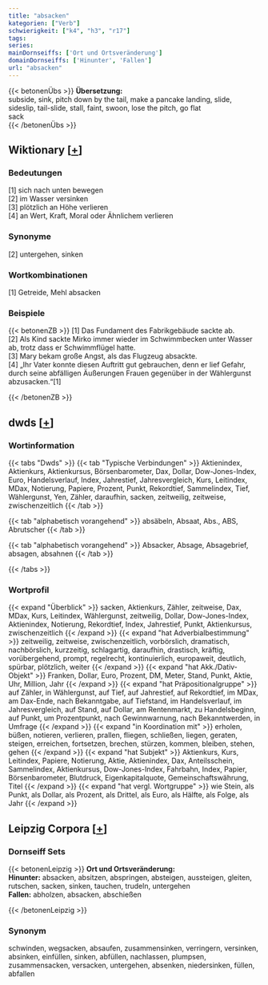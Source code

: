 ```yaml
---
title: "absacken"
kategorien: ["Verb"]
schwierigkeit: ["k4", "h3", "r17"]
tags:
series:
mainDornseiffs: ['Ort und Ortsveränderung']
domainDornseiffs: ['Hinunter', 'Fallen']
url: "absacken"
---
```


{{< betonenÜbs >}}
**Übersetzung:**  
subside, sink, pitch down by the tail, make a pancake landing, slide, sideslip, tail-slide, stall, faint, swoon, lose the pitch, go flat  
sack  
{{< /betonenÜbs >}}

## Wiktionary [[+](https://de.wiktionary.org/wiki/absacken)]

### Bedeutungen
[1] sich nach unten bewegen  
[2] im Wasser versinken  
[3] plötzlich an Höhe verlieren  
[4] an Wert, Kraft, Moral oder Ähnlichem verlieren  

### Synonyme
[2] untergehen, sinken  

### Wortkombinationen
[1] Getreide, Mehl absacken  

### Beispiele
{{< betonenZB >}}
[1] Das Fundament des Fabrikgebäude sackte ab.  
[2] Als Kind sackte Mirko immer wieder im Schwimmbecken unter Wasser ab, trotz dass er Schwimmflügel hatte.  
[3] Mary bekam große Angst, als das Flugzeug absackte.  
[4] „Ihr Vater konnte diesen Auftritt gut gebrauchen, denn er lief Gefahr, durch seine abfälligen Äußerungen Frauen gegenüber in der Wählergunst abzusacken.“[1]  

{{< /betonenZB >}}


## dwds [[+](https://www.dwds.de/wb/absacken)]

### Wortinformation
{{< tabs "Dwds" >}}
{{< tab "Typische Verbindungen" >}}
Aktienindex, Aktienkurs, Aktienkursus, Börsenbarometer, Dax, Dollar, Dow-Jones-Index, Euro, Handelsverlauf, Index, Jahrestief, Jahresvergleich, Kurs, Leitindex, MDax, Notierung, Papiere, Prozent, Punkt, Rekordtief, Sammelindex, Tief, Wählergunst, Yen, Zähler, daraufhin, sacken, zeitweilig, zeitweise, zwischenzeitlich
{{< /tab >}}

{{< tab "alphabetisch vorangehend" >}}
absäbeln, Absaat, Abs., ABS, Abrutscher
{{< /tab >}}

{{< tab "alphabetisch vorangehend" >}}
Absacker, Absage, Absagebrief, absagen, absahnen
{{< /tab >}}

{{< /tabs >}}

### Wortprofil
{{< expand "Überblick" >}} sacken, Aktienkurs, Zähler, zeitweise, Dax, MDax, Kurs, Leitindex, Wählergunst, zeitweilig, Dollar, Dow-Jones-Index, Aktienindex, Notierung, Rekordtief, Index, Jahrestief, Punkt, Aktienkursus, zwischenzeitlich {{< /expand >}}
{{< expand "hat Adverbialbestimmung" >}} zeitweilig, zeitweise, zwischenzeitlich, vorbörslich, dramatisch, nachbörslich, kurzzeitig, schlagartig, daraufhin, drastisch, kräftig, vorübergehend, prompt, regelrecht, kontinuierlich, europaweit, deutlich, spürbar, plötzlich, weiter {{< /expand >}}
{{< expand "hat Akk./Dativ-Objekt" >}} Franken, Dollar, Euro, Prozent, DM, Meter, Stand, Punkt, Aktie, Uhr, Million, Jahr {{< /expand >}}
{{< expand "hat Präpositionalgruppe" >}} auf Zähler, in Wählergunst, auf Tief, auf Jahrestief, auf Rekordtief, im MDax, am Dax-Ende, nach Bekanntgabe, auf Tiefstand, im Handelsverlauf, im Jahresvergleich, auf Stand, auf Dollar, am Rentenmarkt, zu Handelsbeginn, auf Punkt, um Prozentpunkt, nach Gewinnwarnung, nach Bekanntwerden, in Umfrage {{< /expand >}}
{{< expand "in Koordination mit" >}} erholen, büßen, notieren, verlieren, prallen, fliegen, schließen, liegen, geraten, steigen, erreichen, fortsetzen, brechen, stürzen, kommen, bleiben, stehen, gehen {{< /expand >}}
{{< expand "hat Subjekt" >}} Aktienkurs, Kurs, Leitindex, Papiere, Notierung, Aktie, Aktienindex, Dax, Anteilsschein, Sammelindex, Aktienkursus, Dow-Jones-Index, Fahrbahn, Index, Papier, Börsenbarometer, Blutdruck, Eigenkapitalquote, Gemeinschaftswährung, Titel {{< /expand >}}
{{< expand "hat vergl. Wortgruppe" >}} wie Stein, als Punkt, als Dollar, als Prozent, als Drittel, als Euro, als Hälfte, als Folge, als Jahr {{< /expand >}}

## Leipzig Corpora [[+](https://corpora.uni-leipzig.de/en/res?word=absacken&corpusId=deu_newscrawl-public_2018)]

### Dornseiff Sets
{{< betonenLeipzig >}}
**Ort und Ortsveränderung:**  
**Hinunter:** absacken, absitzen, abspringen, absteigen, aussteigen, gleiten, rutschen, sacken, sinken, tauchen, trudeln, untergehen  
**Fallen:** abholzen, absacken, abschießen  

{{< /betonenLeipzig >}}

### Synonym
schwinden, wegsacken, absaufen, zusammensinken, verringern, versinken, absinken, einfüllen, sinken, abfüllen, nachlassen, plumpsen, zusammensacken, versacken, untergehen, absenken, niedersinken, füllen, abfallen

